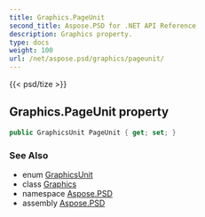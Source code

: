 ```yaml
---
title: Graphics.PageUnit
second_title: Aspose.PSD for .NET API Reference
description: Graphics property. 
type: docs
weight: 100
url: /net/aspose.psd/graphics/pageunit/
---
```

{{< psd/tize >}}
## Graphics.PageUnit property

```csharp
public GraphicsUnit PageUnit { get; set; }
```

### See Also

* enum [GraphicsUnit](../../graphicsunit/)
* class [Graphics](../)
* namespace [Aspose.PSD](../../graphics/)
* assembly [Aspose.PSD](../../../)


